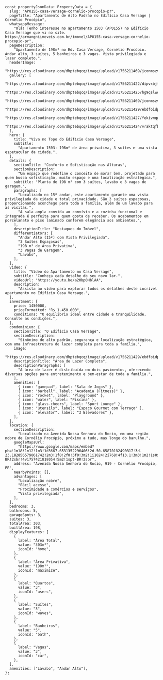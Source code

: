     const propertyJsonData: PropertyData = {
      slug: "AP0155-casa-versage-cornelio-procopio-pr",
      pageTitle: "Apartamento de Alto Padrão no Edifício Casa Versage | Cornélio Procópio",
      whatsappMessage:
        "Olá! Tenho interesse no apartamento 1503 (AP0155) no Edifício Casa Versage que vi no site. https://armangniimoveis.com.br/imovel/AP0155-casa-versage-cornelio-procopio-pr",
      pageDescription:
        "Apartamento de 198m² no Ed. Casa Versage, Cornélio Procópio. Andar alto, 3 suítes, 5 banheiros e 3 vagas. Vista privilegiada e lazer completo.",
      headerImage:
        "https://res.cloudinary.com/dhptebqcq/image/upload/v1756211469/jconmszvt1cos5uguelv.jpg",
      gallery: [
        "https://res.cloudinary.com/dhptebqcq/image/upload/v1756211422/dipvxbjflwy0pxmeqfxj.jpg",
        "https://res.cloudinary.com/dhptebqcq/image/upload/v1756211425/hg9qslwqnag9rapqyfql.jpg",
        "https://res.cloudinary.com/dhptebqcq/image/upload/v1756211469/jconmszvt1cos5uguelv.jpg",
        "https://res.cloudinary.com/dhptebqcq/image/upload/v1756211429/ebdfoidpj20efkujfp0r.jpg",
        "https://res.cloudinary.com/dhptebqcq/image/upload/v1756211427/fekivmqgn3n9wrttiisx.jpg",
        "https://res.cloudinary.com/dhptebqcq/image/upload/v1756211424/vraktqfbbwxpjvs4pgbr.jpg",
      ],
      hero: {
        title: "Viva no Topo do Edifício Casa Versage",
        subtitle:
          "Apartamento 1503: 198m² de área privativa, 3 suítes e uma vista espetacular da cidade.",
      },
      details: {
        sectionTitle: "Conforto e Sofisticação nas Alturas",
        sectionDescription:
          "Um espaço que redefine o conceito de morar bem, projetado para quem busca sofisticação, muito espaço e uma localização estratégica.",
        subtitle: "Planta de 198 m² com 3 suítes, lavabo e 3 vagas de garagem.",
        paragraphs: [
          "Localizado no 15º andar, este apartamento garante uma vista privilegiada da cidade e total privacidade. São 3 suítes espaçosas, proporcionando aconchego para toda a família, além de um lavabo para as visitas.",
          "A sala ampla convida ao convívio e a cozinha funcional e integrada é perfeita para quem gosta de receber. Os acabamentos em porcelanato e piso laminado conferem elegância aos ambientes.",
        ],
        descriptionTitle: "Destaques do Imóvel",
        differentiators: [
          "Andar Alto (15º) com Vista Privilegiada",
          "3 Suítes Espaçosas",
          "198 m² de Área Privativa",
          "3 Vagas de Garagem",
          "Lavabo",
        ],
      },
      video: {
        title: "Vídeo do Apartamento no Casa Versage",
        subtitle: "Conheça cada detalhe do seu novo lar.",
        videoUrl: "https://youtu.be/a20bp0HblAA",
        description:
          "Assista ao vídeo para explorar todos os detalhes deste incrível apartamento no Edifício Casa Versage.",
      },
      investment: {
        price: 1450000,
        priceFormatted: "R$ 1.450.000",
        conditions: "O equilíbrio ideal entre cidade e tranquilidade. Consulte as condições.",
      },
      condominium: {
        sectionTitle: "O Edifício Casa Versage",
        sectionDescription:
          "Sinônimo de alto padrão, segurança e localização estratégica, com uma infraestrutura de lazer completa para toda a família.",
        image:
          "https://res.cloudinary.com/dhptebqcq/image/upload/v1756211429/ebdfoidpj20efkujfp0r.jpg",
        descriptionTitle: "Área de Lazer Completa",
        descriptionParagraphs: [
          "A área de lazer é distribuída em dois pavimentos, oferecendo diversas opções para entretenimento e bem-estar de toda a família.",
        ],
        amenities: [
          { icon: "gamepad", label: "Sala de Jogos" },
          { icon: "barbell", label: "Academia (Fitness)" },
          { icon: "rocket", label: "Playground" },
          { icon: "water", label: "Piscina" },
          { icon: "glass-cheers", label: "Sport Lounge" },
          { icon: "utensils", label: "Espaço Gourmet com Terraço" },
          { icon: "elevator", label: "3 Elevadores" },
        ],
      },
      location: {
        sectionDescription:
          "Localizado na Avenida Nossa Senhora do Rocio, em uma região nobre de Cornélio Procópio, próximo a tudo, mas longe do barulho.",
        googleMapsUrl:
          "https://www.google.com/maps/embed?pb=!1m18!1m12!1m3!1d3667.6531352296406!2d-50.65870182490317!3d-23.182856579061742!2m3!1f0!2f0!3f0!3m2!1i1024!2i768!4f13.1!3m3!1m2!1s0x94eadf979c3e0b95%3A0x30bbef3afc628fa1!2sEdif%C3%ADcio%20Casa%20Versage!5e0!3m2!1spt-BR!2sbr!4v1757421818054!5m2!1spt-BR!2sbr",
        address: "Avenida Nossa Senhora do Rocio, 919 - Cornélio Procópio, PR",
        nearbyPoints: [],
        advantages: [
          "Localização nobre",
          "Fácil acesso",
          "Proximidade a comércios e serviços",
          "Vista privilegiada",
        ],
      },
      bedrooms: 3,
      bathrooms: 5,
      garageSpots: 3,
      suites: 3,
      totalArea: 303,
      builtArea: 198,
      displayFeatures: [
        {
          label: "Área Total",
          value: "303m²",
          iconId: "home",
        },
        {
          label: "Área Privativa",
          value: "198m²",
          iconId: "maximize",
        },
        {
          label: "Quartos",
          value: "3",
          iconId: "users",
        },
        {
          label: "Suítes",
          value: "3",
          iconId: "waves",
        },
        {
          label: "Banheiros",
          value: "5",
          iconId: "bath",
        },
        {
          label: "Vagas",
          value: "3",
          iconId: "car",
        },
      ],
      amenities: ["Lavabo", "Andar Alto"],
    };

